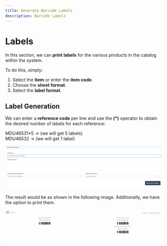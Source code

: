 ```yaml
---
title: Generate Barcode Labels
description: Barcode Labels
---
```


# Labels

In this section, we can **print labels** for the various products in the catalog within the system.

To do this, simply:

1. Select the **item** or enter the **item code**.
2. Choose the **sheet format**.
3. Select the **label format**.

## Label Generation

We can enter a **reference code** per line and use the **(*)** operator to obtain the desired number of labels for each reference:

MDU46531*5 → (we will get 5 labels)  
MDU46532    → (we will get 1 label)

![](../../../../assets/articulos/barras1.png)

The result would be as shown in the following image. Additionally, we have the option to print them.

![](../../../../assets/articulos/barras2.png)
